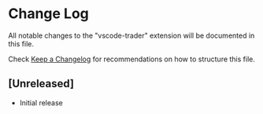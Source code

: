 # Change Log

All notable changes to the "vscode-trader" extension will be documented in this file.

Check [Keep a Changelog](http://keepachangelog.com/) for recommendations on how to structure this file.

## [Unreleased]

- Initial release